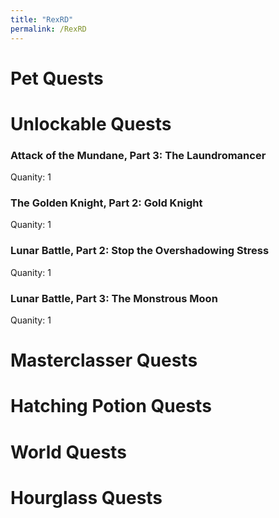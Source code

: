 ```yaml
---
title: "RexRD"
permalink: /RexRD
---
```


# Pet Quests
# Unlockable Quests
### Attack of the Mundane, Part 3: The Laundromancer

Quanity: 1

### The Golden Knight, Part 2: Gold Knight

Quanity: 1

### Lunar Battle, Part 2: Stop the Overshadowing Stress

Quanity: 1

### Lunar Battle, Part 3: The Monstrous Moon

Quanity: 1

# Masterclasser Quests
# Hatching Potion Quests
# World Quests
# Hourglass Quests
